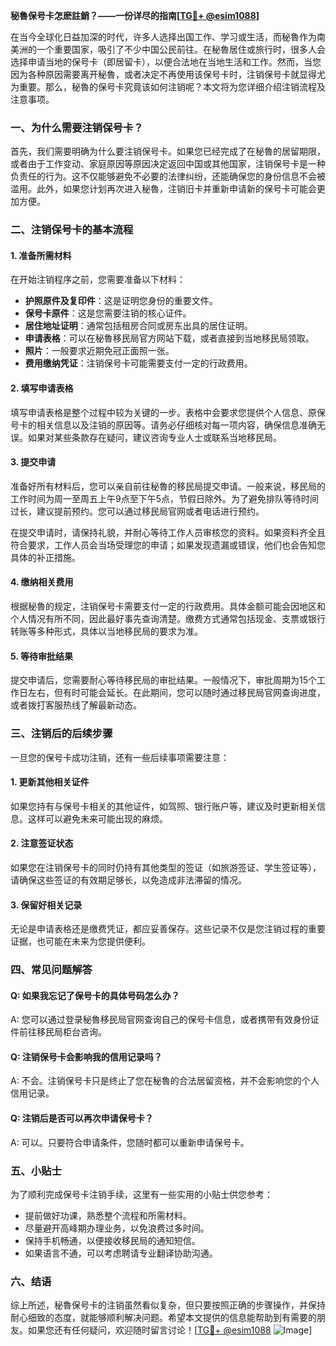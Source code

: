 **秘魯保号卡怎麽註銷？——一份详尽的指南[[TG💪+ @esim1088](https://t.me/s/esim1088)]**

在当今全球化日益加深的时代，许多人选择出国工作、学习或生活，而秘魯作为南美洲的一个重要国家，吸引了不少中国公民前往。在秘魯居住或旅行时，很多人会选择申请当地的保号卡（即居留卡），以便合法地在当地生活和工作。然而，当您因为各种原因需要离开秘魯，或者决定不再使用该保号卡时，注销保号卡就显得尤为重要。那么，秘魯的保号卡究竟该如何注销呢？本文将为您详细介绍注销流程及注意事项。

### 一、为什么需要注销保号卡？

首先，我们需要明确为什么要注销保号卡。如果您已经完成了在秘魯的居留期限，或者由于工作变动、家庭原因等原因决定返回中国或其他国家，注销保号卡是一种负责任的行为。这不仅能够避免不必要的法律纠纷，还能确保您的身份信息不会被滥用。此外，如果您计划再次进入秘魯，注销旧卡并重新申请新的保号卡可能会更加方便。

### 二、注销保号卡的基本流程

#### 1. 准备所需材料

在开始注销程序之前，您需要准备以下材料：

- **护照原件及复印件**：这是证明您身份的重要文件。
- **保号卡原件**：这是您需要注销的核心证件。
- **居住地址证明**：通常包括租房合同或房东出具的居住证明。
- **申请表格**：可以在秘魯移民局官方网站下载，或者直接到当地移民局领取。
- **照片**：一般要求近期免冠正面照一张。
- **费用缴纳凭证**：注销保号卡可能需要支付一定的行政费用。

#### 2. 填写申请表格

填写申请表格是整个过程中较为关键的一步。表格中会要求您提供个人信息、原保号卡的相关信息以及注销的原因等。请务必仔细核对每一项内容，确保信息准确无误。如果对某些条款存在疑问，建议咨询专业人士或联系当地移民局。

#### 3. 提交申请

准备好所有材料后，您可以亲自前往秘魯的移民局提交申请。一般来说，移民局的工作时间为周一至周五上午9点至下午5点，节假日除外。为了避免排队等待时间过长，建议提前预约。您可以通过移民局官网或者电话进行预约。

在提交申请时，请保持礼貌，并耐心等待工作人员审核您的资料。如果资料齐全且符合要求，工作人员会当场受理您的申请；如果发现遗漏或错误，他们也会告知您具体的补正措施。

#### 4. 缴纳相关费用

根据秘魯的规定，注销保号卡需要支付一定的行政费用。具体金额可能会因地区和个人情况有所不同，因此最好事先查询清楚。缴费方式通常包括现金、支票或银行转账等多种形式，具体以当地移民局的要求为准。

#### 5. 等待审批结果

提交申请后，您需要耐心等待移民局的审批结果。一般情况下，审批周期为15个工作日左右，但有时可能会延长。在此期间，您可以随时通过移民局官网查询进度，或者拨打客服热线了解最新动态。

### 三、注销后的后续步骤

一旦您的保号卡成功注销，还有一些后续事项需要注意：

#### 1. 更新其他相关证件

如果您持有与保号卡相关的其他证件，如驾照、银行账户等，建议及时更新相关信息。这样可以避免未来可能出现的麻烦。

#### 2. 注意签证状态

如果您在注销保号卡的同时仍持有其他类型的签证（如旅游签证、学生签证等），请确保这些签证的有效期足够长，以免造成非法滞留的情况。

#### 3. 保留好相关记录

无论是申请表格还是缴费凭证，都应妥善保存。这些记录不仅是您注销过程的重要证据，也可能在未来为您提供便利。

### 四、常见问题解答

#### Q: 如果我忘记了保号卡的具体号码怎么办？
A: 您可以通过登录秘魯移民局官网查询自己的保号卡信息，或者携带有效身份证件前往移民局柜台咨询。

#### Q: 注销保号卡会影响我的信用记录吗？
A: 不会。注销保号卡只是终止了您在秘魯的合法居留资格，并不会影响您的个人信用记录。

#### Q: 注销后是否可以再次申请保号卡？
A: 可以。只要符合申请条件，您随时都可以重新申请保号卡。

### 五、小贴士

为了顺利完成保号卡注销手续，这里有一些实用的小贴士供您参考：

- 提前做好功课，熟悉整个流程和所需材料。
- 尽量避开高峰期办理业务，以免浪费过多时间。
- 保持手机畅通，以便接收移民局的通知短信。
- 如果语言不通，可以考虑聘请专业翻译协助沟通。

### 六、结语

综上所述，秘魯保号卡的注销虽然看似复杂，但只要按照正确的步骤操作，并保持耐心细致的态度，就能够顺利解决问题。希望本文提供的信息能帮助到有需要的朋友。如果您还有任何疑问，欢迎随时留言讨论！[[TG💪+ @esim1088](https://t.me/s/esim1088) ![Image](https://i.postimg.cc/4NQfJmqS/Snipaste-2025-05-13-00-14-12.png)]